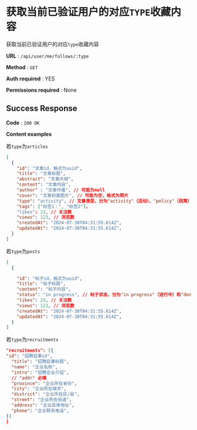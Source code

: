 # 获取当前已验证用户的对应`TYPE`收藏内容

 获取当前已验证用户的对应`type`收藏内容

**URL** : `/api/user/me/follows/:type`

**Method** : `GET`

**Auth required** : YES

**Permissions required** : None

## Success Response

**Code** : `200 OK`

**Content examples**

若`type`为`articles`
  ```json
  [
    {
      "id": "文章id，格式为uuid",
      "title": "文章标题",
      "abstract": "文章大纲",
      "content": "文章内容",
      "author" : "文章作者", // 可能为null
      "cover": "文章封面图片", // 可能为空，格式为照片
      "type": "activity", // 文章类型，分为"activity"（活动）、"policy"（政策）"law"（法律）
      "tags": ["标签1：", "标签2"]，
      "likes": 23, // 关注数
      "views": 123, // 浏览数
      "createdAt": "2024-07-30T04:31:55.614Z", 
      "updatedAt": "2024-07-30T04:31:55.614Z", 
    }
  ]
  ```
  若`type`为`posts`
  ```json
  [
    {

      "id": "帖子id，格式为uuid",
      "title": "帖子标题",
      "content": "帖子内容",
      "status": "in progress", // 帖子状态，分为"in progress"（进行中）和"done"（已完成）
      "likes": 23, // 关注数
      "views": 123, // 浏览数
      "createdAt": "2024-07-30T04:31:55.614Z", 
      "updatedAt": "2024-07-30T04:31:55.614Z", 
    }
  ]
  ```
  若`type`为`recruitments`
  ```json
  "recruitments": [{
  "id": "招聘启事id",
    "title": "招聘启事标题", 
    "name": "企业名称",
    "intro": "招聘企业介绍", 
    // "addr" 必填
    "province": "企业所在省份",
    "city": "企业所在城市",
    "district": "企业所在区/县",
    "street": "企业所在街道",
    "address": "企业具体地址",
    "phone": "企业联系电话", 
  }]
}
```


